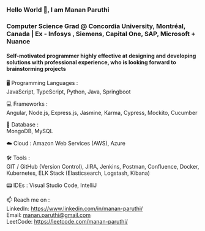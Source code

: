 ### Hello World 👋, I am Manan Paruthi 
### Computer Science Grad @ Concordia University, Montréal, Canada | Ex - Infosys , Siemens, Capital One, SAP, Microsoft + Nuance

#### Self-motivated programmer highly effective at designing and developing solutions with professional experience, who is looking forward to brainstorming projects


🖥️ Programming Languages :   
JavaScript, TypeScript, Python, Java, Springboot 

💻 Frameworks :   
Angular, Node.js, Express.js, Jasmine, Karma, Cypress, Mockito, Cucumber
 
💾 Database :   
MongoDB, MySQL

☁️ Cloud :
Amazon Web Services (AWS), Azure

🛠️ Tools :   
GIT / GitHub (Version Control), JIRA, Jenkins, Postman, Confluence, Docker, Kubernetes, ELK Stack (Elasticsearch, Logstash, Kibana)

📟 IDEs :
Visual Studio Code, IntelliJ
  

📫 Reach me on :   
 LinkedIn: https://www.linkedin.com/in/manan-paruthi/  
 Email: manan.paruthi@gmail.com  
 LeetCode: https://leetcode.com/manan-paruthi/  


<!--
**MannParutthi/MannParutthi** is a ✨ _special_ ✨ repository because its `README.md` (this file) appears on your GitHub profile.

Here are some ideas to get you started:

- 🔭 I’m currently working on ...
- 🌱 I’m currently learning ...
- 👯 I’m looking to collaborate on ...
- 🤔 I’m looking for help with ...
- 💬 Ask me about ...
- 📫 How to reach me: ...
- 😄 Pronouns: ...
- ⚡ Fun fact: ...
-->
